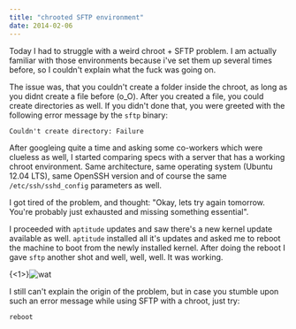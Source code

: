 ```yaml
---
title: "chrooted SFTP environment"
date: 2014-02-06
---
```

Today I had to struggle with a weird chroot + SFTP problem. I am actually familiar with those environments because i've set them up several times before, so I couldn't explain what the fuck was going on.

The issue was, that you couldn't create a folder inside the chroot, as long as you didnt create a file before (o_O). After you created a file, you could create directories as well. If you didn't done that, you were greeted with the following error message by the `sftp` binary:

    Couldn't create directory: Failure

After googleing quite a time and asking some co-workers which were clueless as well, I started comparing specs with a server that has a working chroot environment. Same architecture, same operating system (Ubuntu 12.04 LTS), same OpenSSH version and of course the same `/etc/ssh/sshd_config` parameters as well.

I got tired of the problem, and thought: "Okay, lets try again tomorrow. You're probably just exhausted and missing something essential".

I proceeded with `aptitude` updates and saw there's a new kernel update available as well. `aptitude` installed all it's updates and asked me to reboot the machine to boot from the newly installed kernel. After doing the reboot I gave `sftp` another shot and well, well, well. It was working.

{<1>}![wat](/content/images/2014/Feb/1430.gif)

I still can't explain the origin of the problem, but in case you stumble upon such an error message while using SFTP with a chroot, just try:

    reboot
